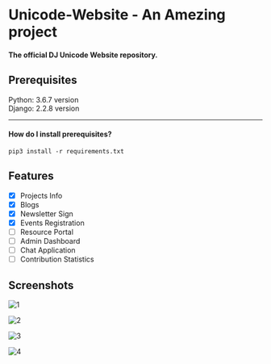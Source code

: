 # Unicode-Website - An Amezing project

#### The official DJ Unicode Website repository.

## Prerequisites

Python: 3.6.7 version\
Django: 2.2.8 version

<hr>

#### How do I install prerequisites?

```pip3 install -r requirements.txt```

## Features

- [x] Projects Info
- [x] Blogs
- [x] Newsletter Sign
- [x] Events Registration
- [ ] Resource Portal
- [ ] Admin Dashboard
- [ ] Chat Application
- [ ] Contribution Statistics

## Screenshots

![1](https://github.com/djunicode/unicode-website/blob/master/screenshots/1.PNG)

![2](https://github.com/djunicode/unicode-website/blob/master/screenshots/2.PNG)

![3](https://github.com/djunicode/unicode-website/blob/master/screenshots/3.PNG)

![4](https://github.com/djunicode/unicode-website/blob/master/screenshots/5.PNG)
